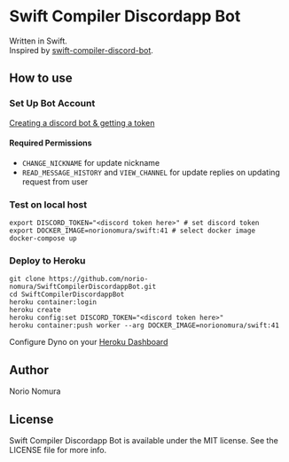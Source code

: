 # Swift Compiler Discordapp Bot

Written in Swift.  
Inspired by [swift-compiler-discord-bot](https://github.com/kishikawakatsumi/swift-compiler-discord-bot).

## How to use

### Set Up Bot Account

[Creating a discord bot & getting a token](https://github.com/reactiflux/discord-irc/wiki/Creating-a-discord-bot-&-getting-a-token)

#### Required Permissions
- `CHANGE_NICKNAME` for update nickname
- `READ_MESSAGE_HISTORY` and `VIEW_CHANNEL` for update replies on updating request from user

### Test on local host

```terminal.sh-session
export DISCORD_TOKEN="<discord token here>" # set discord token
export DOCKER_IMAGE=norionomura/swift:41 # select docker image
docker-compose up
```

### Deploy to Heroku

```terminal.sh-session
git clone https://github.com/norio-nomura/SwiftCompilerDiscordappBot.git
cd SwiftCompilerDiscordappBot
heroku container:login
heroku create
heroku config:set DISCORD_TOKEN="<discord token here>"
heroku container:push worker --arg DOCKER_IMAGE=norionomura/swift:41
```
Configure Dyno on your [Heroku Dashboard](https://dashboard.heroku.com/apps)

## Author

Norio Nomura

## License

Swift Compiler Discordapp Bot is available under the MIT license. See the LICENSE file for more info.
